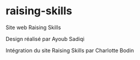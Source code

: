 # raising-skills
Site web Raising Skills

Design réalisé par Ayoub Sadiqi

Intégration du site Raising Skills par Charlotte Bodin
